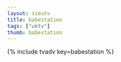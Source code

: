 ```yaml
--- 
layout: sieutv
title: babestation
tags: ["uktv"]
thumb: babestation
---
```

{% include tvadv key=babestation %}
